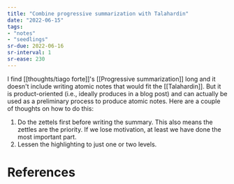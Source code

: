 ```yaml
---
title: "Combine progressive summarization with Talahardin"
date: "2022-06-15"
tags:
- "notes"
- "seedlings"
sr-due: 2022-06-16
sr-interval: 1
sr-ease: 230
---
```


I find [[thoughts/tiago forte]]'s [[Progressive summarization]] long and it doesn't include writing atomic notes that would fit the [[Talahardin]]. But it is product-oriented (i.e., ideally produces in a blog post) and can actually be used as a preliminary process to produce atomic notes. Here are a couple of thoughts on how to do this:

1. Do the zettels first before writing the summary. This also means the zettles are the priority. If we lose motivation, at least we have done the most important part.
2. Lessen the highlighting to just one or two levels.

# References

